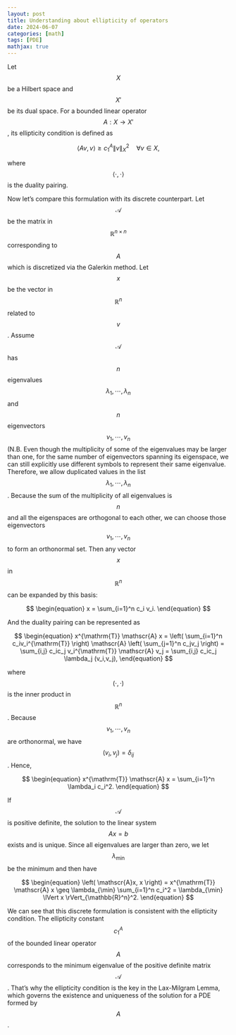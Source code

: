 ```yaml
---
layout: post
title: Understanding about ellipticity of operators
date: 2024-06-07
categories: [math]
tags: [PDE]
mathjax: true
---
```


Let $$X $$ be a Hilbert space and $$X' $$ be its dual space. For a bounded linear operator $$A: X \rightarrow X' $$, its ellipticity condition is defined as

$$
\begin{equation}
  \label{eq:ellipticity-condition}
  \left\langle Av, v \right\rangle \geq c_1^A \lVert v \rVert_X^2 \quad \forall v \in X,
\end{equation}
$$

where $$\left\langle \cdot,\cdot \right\rangle $$ is the duality pairing.

Now let&rsquo;s compare this formulation with its discrete counterpart. Let $$\mathscr{A} $$ be the matrix in $$\mathbb{R}^{n\times n} $$ corresponding to $$A $$ which is discretized via the Galerkin method. Let $$x $$ be the vector in $$\mathbb{R}^n $$ related to $$v $$. Assume $$\mathscr{A} $$ has $$n $$ eigenvalues $$\lambda_1,\cdots,\lambda_n $$ and $$n $$ eigenvectors $$v_1,\cdots,v_n $$ (N.B. Even though the multiplicity of some of the eigenvalues may be larger than one, for the same number of eigenvectors spanning its eigenspace, we can still explicitly use different symbols to represent their same eigenvalue. Therefore, we allow duplicated values in the list $$\lambda_1,\cdots,\lambda_n $$. Because the sum of the multiplicity of all eigenvalues is $$n $$ and all the eigenspaces are orthogonal to each other, we can choose those eigenvectors $$v_1,\cdots,v_n $$ to form an orthonormal set. Then any vector $$x $$ in $$\mathbb{R}^n $$ can be expanded by this basis:

$$
\begin{equation}
x = \sum_{i=1}^n c_i v_i.
\end{equation}
$$

And the duality pairing can be represented as

$$
\begin{equation}
  x^{\mathrm{T}} \mathscr{A} x = \left( \sum_{i=1}^n c_iv_i^{\mathrm{T}} \right)
  \mathscr{A} \left( \sum_{j=1}^n c_jv_j \right) = \sum_{i,j} c_ic_j v_i^{\mathrm{T}}
  \mathscr{A} v_j = \sum_{i,j} c_ic_j \lambda_j (v_i,v_j),
\end{equation}
$$

where $$(\cdot,\cdot) $$ is the inner product in $$\mathbb{R}^n $$. Because $$v_1,\cdots,v_n $$ are orthonormal, we have $$(v_i,v_j) =\delta_{ij} $$. Hence,

$$
\begin{equation}
x^{\mathrm{T}} \mathscr{A} x = \sum_{i=1}^n \lambda_i c_i^2.
\end{equation}
$$

If $$\mathscr{A} $$ is positive definite, the solution to the linear system $$Ax = b $$ exists and is unique. Since all eigenvalues are larger than zero, we let $$\lambda_{\min} $$ be the minimum and then have

$$
\begin{equation}
\left( \mathscr{A}x, x \right) = x^{\mathrm{T}} \mathscr{A} x \geq \lambda_{\min} \sum_{i=1}^n c_i^2 = \lambda_{\min} \lVert x \rVert_{\mathbb{R}^n}^2.
\end{equation}
$$

We can see that this discrete formulation is consistent with the ellipticity condition. The ellipticity constant $$c_1^A $$ of the bounded linear operator $$A $$ corresponds to the minimum eigenvalue of the positive definite matrix $$\mathscr{A} $$. That&rsquo;s why the ellipticity condition is the key in the Lax-Milgram Lemma, which governs the existence and uniqueness of the solution for a PDE formed by $$A $$.

